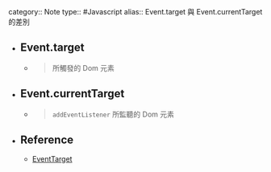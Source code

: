 category:: Note
type:: #Javascript
alias:: Event.target 與 Event.currentTarget 的差別

- ## Event.target
	- > 所觸發的 Dom 元素
- ## Event.currentTarget
	- > `addEventListener` 所監聽的 Dom 元素
- ## Reference
	- [EventTarget](https://developer.mozilla.org/en-US/docs/Web/API/EventTarget)